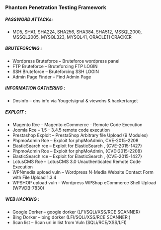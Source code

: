 ### Phantom Penetration Testing Framework ###


##### PASSWORD ATTACKs: #####
+ MD5, SHA1, SHA224, SHA256, SHA384, SHA512, MSSQL2000, MSSQL2005, MYSQL323, MYSQL41, ORACLE11 CRACKER

##### BRUTEFORCING : #####
+ Wordpress Bruteforce – Bruteforce wordpress panel
+ FTP Bruteforce       – Bruteforcing FTP LOGIN
+ SSH Bruteforce       – Bruteforcing SSH LOGIN
+ Admin Page Finder    – Find Admin Page

##### INFORMATION GATHERING :
+ Dnsinfo              – dns info via Yougetsignal & viewdns & hackertarget

##### EXPLOIT : #####
+ Magento Rce          – Magento eCommerce - Remote Code Execution
+ Joomla  Rce          – 1.5 - 3.4.5 remote code execution
+ Prestashop Exploit   – PrestaShop Arbitrary file Upload (9 Modules)
+ PhpmoAdmin Rce       – Exploit for phpMoAdmin, CVE-2015-2208
+ ElasticSearch rce    – Exploit for ElasticSearch , {CVE-2015-1427}
+ PhpmoAdmin Rce       – Exploit for phpMoAdmin, {CVE-2015-2208}
+ ElasticSearch rce    – Exploit for ElasticSearch , {CVE-2015-1427}
+ LotusCMS Rce         – LotusCMS 3.0 Unauthenticated Remote Code Execution
+ WPNmedia upload vuln – Wordpress N-Media Website Contact Form with File Upload 1.3.4
+ WPSHOP upload vuln   – Wordpress WPShop eCommerce Shell Upload (WPVDB-7830)

##### WEB HACKING : #####
+ Google Dorker        – google dorker (LFI/SQLi/XSS/RCE SCANNER)
+ Bing Dorker          – bing dorker (LFI/SQLi/XSS/RCE SCANNER )
+ Scan list            – Scan url in list from Vuln (SQLi/RCE/XSS/LFI)

